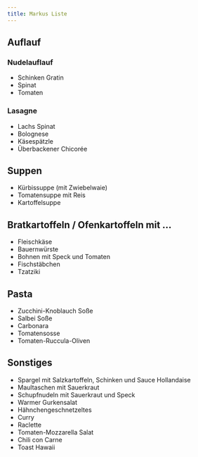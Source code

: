 ```yaml
---
title: Markus Liste
---
```


## Auflauf
### Nudelauflauf
- Schinken Gratin
- Spinat
- Tomaten

### Lasagne
- Lachs Spinat
- Bolognese
- Käsespätzle
- Überbackener Chicorée

## Suppen
- Kürbissuppe (mit Zwiebelwaie)
- Tomatensuppe mit Reis
- Kartoffelsuppe

## Bratkartoffeln / Ofenkartoffeln mit ...
- Fleischkäse
- Bauernwürste
- Bohnen mit Speck und Tomaten
- Fischstäbchen
- Tzatziki

## Pasta
- Zucchini-Knoblauch Soße
- Salbei Soße
- Carbonara
- Tomatensosse
- Tomaten-Ruccula-Oliven

## Sonstiges
- Spargel mit Salzkartoffeln, Schinken und Sauce Hollandaise
- Maultaschen mit Sauerkraut
- Schupfnudeln mit Sauerkraut und Speck
- Warmer Gurkensalat
- Hähnchengeschnetzeltes
- Curry
- Raclette
- Tomaten-Mozzarella Salat
- Chili con Carne
- Toast Hawaii
